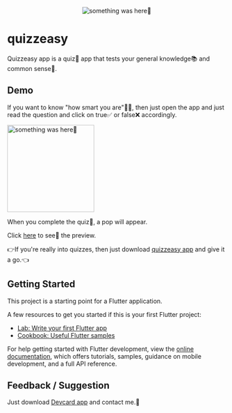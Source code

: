 <p align="center">
    <img src="https://user-images.githubusercontent.com/115228605/196026795-870820f1-2032-4846-b63f-b608e33ca95d.png" alt="something was here🤔">
</p>

# quizzeasy

Quizzeasy app is a quiz🧩 app that tests your general knowledge📚 and common sense🧠.


## Demo

If you want to know "how smart you are"👨‍🎓, then just open the app and just read the question and click on true✅ or false❌ accordingly.

<p> 
    <img width="200" src="https://user-images.githubusercontent.com/115228605/196026904-59b83b04-581f-48a6-9005-400f2f01a764.png" alt="something was here🤔">
</p>

When you complete the quiz🧩, a pop will appear.

Click [here](https://user-images.githubusercontent.com/115228605/196026978-75fd421c-af40-48dc-b8c8-c4fbb65e7b58.mp4) to see👀 the preview. 


👉If you're really into quizzes, then just download [quizzeasy app](https://github.com/Priyank-Bhagat/quizzeasy/raw/master/appb/quizzeasy.apk) and give it a go.👈




## Getting Started

This project is a starting point for a Flutter application.

A few resources to get you started if this is your first Flutter project:

- [Lab: Write your first Flutter app](https://docs.flutter.dev/get-started/codelab)
- [Cookbook: Useful Flutter samples](https://docs.flutter.dev/cookbook)

For help getting started with Flutter development, view the
[online documentation](https://docs.flutter.dev/), which offers tutorials,
samples, guidance on mobile development, and a full API reference.


## Feedback / Suggestion
Just download [Devcard app](https://github.com/Priyank-Bhagat/dev_card) and contact me.🤗

